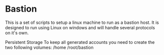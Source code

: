 # Bastion
This is a set of scripts to setup a linux machine to run as a bastion host.  It is designed to run using Linux on windows and will handle several protocols on it's own.

Persistent Storage
To keep all generated accounts you need to create the two following volumes:
/home
/root/bastion
